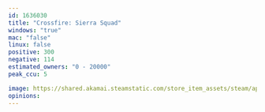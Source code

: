 ```yaml
---
id: 1636030
title: "Crossfire: Sierra Squad"
windows: "true"
mac: "false"
linux: false
positive: 300
negative: 114
estimated_owners: "0 - 20000"
peak_ccu: 5

image: https://shared.akamai.steamstatic.com/store_item_assets/steam/apps/1636030/header.jpg?t=1725256821
opinions:
---
```

